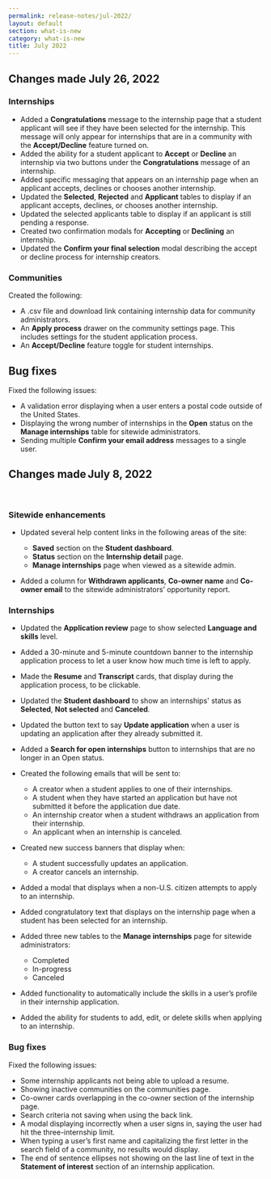 ```yaml
---
permalink: release-notes/jul-2022/
layout: default
section: what-is-new
category: what-is-new
title: July 2022
---
```


## Changes made July 26, 2022
### Internships

* Added a **Congratulations** message to the internship page that a student applicant will see if they have been selected for the internship. This message will only appear for internships that are in a community with the **Accept/Decline** feature turned on.  
* Added the ability for a student applicant to **Accept** or **Decline** an internship via two buttons under the **Congratulations** message of an internship. 
* Added specific messaging that appears on an internship page when an applicant accepts, declines or chooses another internship. 
* Updated the **Selected**, **Rejected** and **Applicant** tables to display if an applicant accepts, declines, or chooses another internship. 
* Updated the selected applicants table to display if an applicant is still pending a response.
* Created two confirmation modals for **Accepting** or **Declining** an internship. 
* Updated the **Confirm your final selection** modal describing the accept or decline process for internship creators.

### Communities

Created the following:

* A .csv file and download link containing internship data for community administrators. 
* An **Apply process** drawer on the community settings page. This includes settings for the student application process.
* An **Accept/Decline** feature toggle for student internships.   

## Bug fixes

Fixed the following issues:

* A validation error displaying when a user enters a postal code outside of the United States. 
* Displaying the wrong number of internships in the **Open** status on the **Manage internships** table for sitewide administrators.
* Sending multiple **Confirm your email address** messages to a single user. 

## Changes made July 8, 2022
   
### Sitewide enhancements   

* Updated several help content links in the following areas of the site:
  * **Saved** section on the **Student dashboard**.
  * **Status** section on the **Internship detail** page.
  * **Manage internships** page when viewed as a sitewide admin. 

* Added a column for **Withdrawn applicants**, **Co-owner name** and **Co-owner email** to the sitewide administrators’ opportunity report.  

### Internships

* Updated the **Application review** page to show selected **Language and skills** level.
* Added a 30-minute and 5-minute countdown banner to the internship application process to let a user know how much time is left to apply.
* Made the **Resume** and **Transcript** cards, that display during the application process, to be clickable.
* Updated the **Student dashboard** to show an internships' status as **Selected**, **Not selected** and **Canceled**.
* Updated the button text to say **Update application** when a user is updating an application after they already submitted it.
* Added a **Search for open internships** button to internships that are no longer in an Open status.
* Created the following emails that will be sent to:
  * A creator when a student applies to one of their internships.
  * A student when they have started an application but have not submitted it before the application due date.
  * An internship creator when a student withdraws an application from their internship.
  * An applicant when an internship is canceled.

* Created new success banners that display when:
  * A student successfully updates an application.
  * A creator cancels an internship. 

* Added a modal that displays when a non-U.S. citizen attempts to apply to an internship.
* Added congratulatory text that displays on the internship page when a student has been selected for an internship.
* Added three new tables to the **Manage internships** page for sitewide administrators:
  * Completed
  * In-progress
  * Canceled 

* Added functionality to automatically include the skills in a user’s profile in their internship application.
* Added the ability for students to add, edit, or delete skills when applying to an internship. 

### Bug fixes

Fixed the following issues:

* Some internship applicants not being able to upload a resume.
* Showing inactive communities on the communities page.
* Co-owner cards overlapping in the co-owner section of the internship page.
* Search criteria not saving when using the back link.
* A modal displaying incorrectly when a user signs in, saying the user had hit the three-internship limit.
* When typing a user’s first name and capitalizing the first letter in the search field of a community, no results would display.
* The end of sentence ellipses not showing on the last line of text in the **Statement of interest** section of an internship application. 
